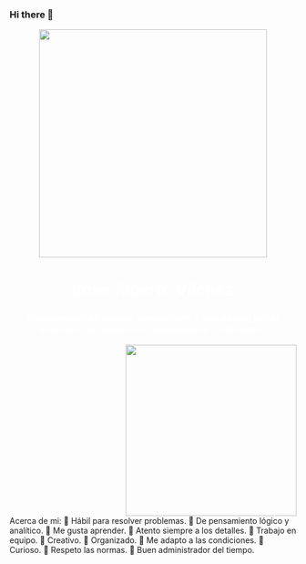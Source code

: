 ### Hi there 👋

<div id="header" align="center">
    <img src="https://media4.giphy.com/media/qgQUggAC3Pfv687qPC/200.webp?cid=ecf05e471j1uy8j0r23saemptcw5dos74vww8yy1untt3w9u&ep=v1_gifs_search&rid=200.webp&ct=g" width="400" />
    <span style="color: #fff;">
        <h1 align="center">José Alberto Vílchez</h1>
        <h3 align="center">Programador altamente competente y con pasión por el desarrollo de soluciones innovadoras y eficientes.    </h3>
    </span>
</div>
<div id="header" align="right">
    <img src="https://media4.giphy.com/media/JO9WCVmDMbC0eLSlyV/200.webp?cid=ecf05e47xkitcp0hbiu4kc267bhmxbab429o3ywk7dwlk9hr&ep=v1_gifs_search&rid=200.webp&ct=g" width="300" />
</div>
Acerca de mi:
	Hábil para resolver problemas.
	De pensamiento lógico y analítico. 
	Me gusta aprender.
	Atento siempre a los detalles.
	Trabajo en equipo. 
	Creativo.
	Organizado.
	Me adapto a las condiciones.
	Curioso.
	Respeto las normas. 
	Buen administrador del tiempo.

<!--
**JoseVilchez2023/JoseVilchez2023** is a ✨ _special_ ✨ repository because its `README.md` (this file) appears on your GitHub profile.

Here are some ideas to get you started:

- 🔭 I’m currently working on ...
- 🌱 I’m currently learning ...
- 👯 I’m looking to collaborate on ...
- 🤔 I’m looking for help with ...
- 💬 Ask me about ...
- 📫 How to reach me: ...
- 😄 Pronouns: ...
- ⚡ Fun fact: ...
-->
